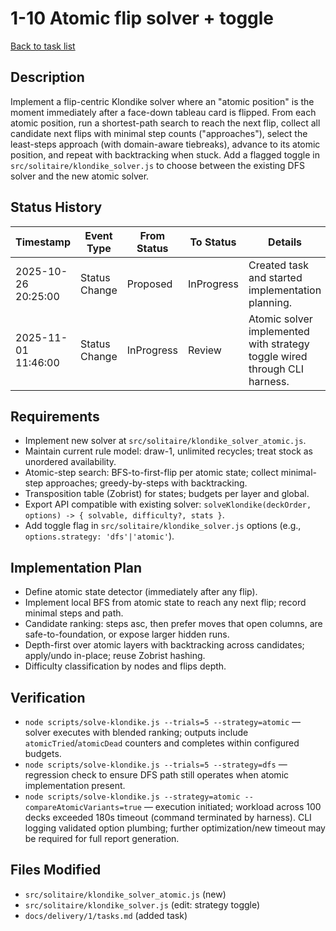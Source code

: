 # 1-10 Atomic flip solver + toggle

[Back to task list](../tasks.md)

## Description
Implement a flip-centric Klondike solver where an "atomic position" is the moment immediately after a face-down tableau card is flipped. From each atomic position, run a shortest-path search to reach the next flip, collect all candidate next flips with minimal step counts ("approaches"), select the least-steps approach (with domain-aware tiebreaks), advance to its atomic position, and repeat with backtracking when stuck. Add a flagged toggle in `src/solitaire/klondike_solver.js` to choose between the existing DFS solver and the new atomic solver.

## Status History
| Timestamp | Event Type | From Status | To Status | Details | User |
|-----------|------------|-------------|-----------|---------|------|
| 2025-10-26 20:25:00 | Status Change | Proposed | InProgress | Created task and started implementation planning. | ai-agent |
| 2025-11-01 11:46:00 | Status Change | InProgress | Review | Atomic solver implemented with strategy toggle wired through CLI harness. | ai-agent |

## Requirements
- Implement new solver at `src/solitaire/klondike_solver_atomic.js`.
- Maintain current rule model: draw-1, unlimited recycles; treat stock as unordered availability.
- Atomic-step search: BFS-to-first-flip per atomic state; collect minimal-step approaches; greedy-by-steps with backtracking.
- Transposition table (Zobrist) for states; budgets per layer and global.
- Export API compatible with existing solver: `solveKlondike(deckOrder, options) -> { solvable, difficulty?, stats }`.
- Add toggle flag in `src/solitaire/klondike_solver.js` options (e.g., `options.strategy: 'dfs'|'atomic'`).

## Implementation Plan
- Define atomic state detector (immediately after any flip).
- Implement local BFS from atomic state to reach any next flip; record minimal steps and path.
- Candidate ranking: steps asc, then prefer moves that open columns, are safe-to-foundation, or expose larger hidden runs.
- Depth-first over atomic layers with backtracking across candidates; apply/undo in-place; reuse Zobrist hashing.
- Difficulty classification by nodes and flips depth.

## Verification
- `node scripts/solve-klondike.js --trials=5 --strategy=atomic` — solver executes with blended ranking; outputs include `atomicTried`/`atomicDead` counters and completes within configured budgets.
- `node scripts/solve-klondike.js --trials=5 --strategy=dfs` — regression check to ensure DFS path still operates when atomic implementation present.
- `node scripts/solve-klondike.js --strategy=atomic --compareAtomicVariants=true` — execution initiated; workload across 100 decks exceeded 180s timeout (command terminated by harness). CLI logging validated option plumbing; further optimization/new timeout may be required for full report generation.

## Files Modified
- `src/solitaire/klondike_solver_atomic.js` (new)
- `src/solitaire/klondike_solver.js` (edit: strategy toggle)
- `docs/delivery/1/tasks.md` (added task)
